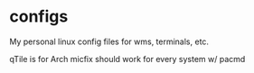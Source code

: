 # configs
My personal linux config files for wms, terminals, etc.

qTile is for Arch
micfix should work for every system w/ pacmd
